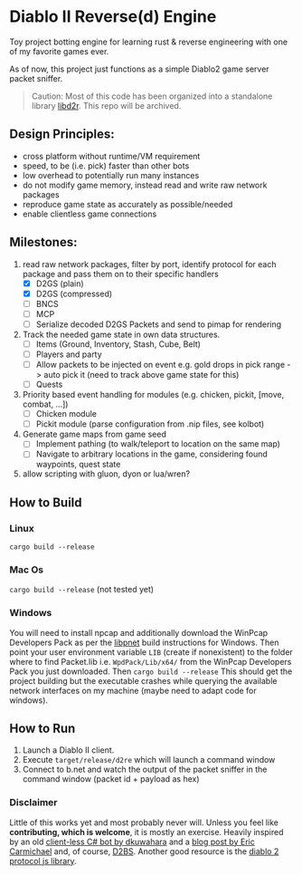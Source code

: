 # Diablo II Reverse(d) Engine
Toy project botting engine for learning rust & reverse engineering with one of my favorite games ever.  

As of now, this project just functions as a simple Diablo2 game server packet sniffer.  
> Caution: Most of this code has been organized into a standalone library [libd2r](https://github.com/dorianprill/libd2r). This repo will be archived.

## Design Principles:
  - cross platform without runtime/VM requirement  
  - speed, to be (i.e. pick) faster than other bots
  - low overhead to potentially run many instances
  - do not modify game memory, instead read and write raw network packages  
  - reproduce game state as accurately as possible/needed
  - enable clientless game connections 


## Milestones:
1. read raw network packages, filter by port, identify protocol for each package and pass them on to their specific handlers  
   - [x] D2GS (plain)  
   - [x] D2GS (compressed)  
   - [ ] BNCS  
   - [ ] MCP  
   - [ ] Serialize decoded D2GS Packets and send to pimap for rendering
2. Track the needed game state in own data structures.  
   - [ ] Items (Ground, Inventory, Stash, Cube, Belt)
   - [ ] Players and party  
   - [ ] Allow packets to be injected on event e.g. gold drops in pick range -> auto pick it (need to track above game state for this)
   - [ ] Quests  
3. Priority based event handling for modules (e.g. chicken, pickit, \[move, combat, ...\])
   - [ ] Chicken module
   - [ ] Pickit module (parse configuration from .nip files, see kolbot)
4. Generate game maps from game seed
   - [ ] Implement pathing (to walk/teleport to location on the same map) 
   - [ ] Navigate to arbitrary locations in the game, considering found waypoints, quest state
5. allow scripting with gluon, dyon or lua/wren?

## How to Build
### Linux
`cargo build --release`
### Mac Os
`cargo build --release` (not tested yet)
### Windows
You will need to install npcap and additionally download the WinPcap Developers Pack as per the [libpnet](https://github.com/libpnet/libpnet) build instructions for Windows. Then point your user environment variable `LIB` (create if nonexistent) to the folder where to find Packet.lib i.e. `WpdPack/Lib/x64/` from the WinPcap Developers Pack you just downloaded. Then `cargo build --release`
This should get the project building but the executable crashes while querying the available network interfaces on my machine (maybe need to adapt code for windows).    

## How to Run
1. Launch a Diablo II client.
2. Execute `target/release/d2re` which will launch a command window
3. Connect to b.net and watch the output of the packet sniffer in the command window (packet id + payload as hex)

### Disclaimer
Little of this works yet and most probably never will. Unless you feel like **contributing, which is welcome**, it is mostly an exercise. 
Heavily inspired by an old [client-less C# bot by dkuwahara](https://github.com/dkuwahara/OmegaBot) and a [blog post by Eric Carmichael](http://www.ericcarmichael.com/my-diablo-2-botting-phase.html) and, of course, [D2BS](https://github.com/noah-/d2bs). Another good resource is the [diablo 2 protocol js library](https://github.com/MephisTools/diablo2-protocol).
